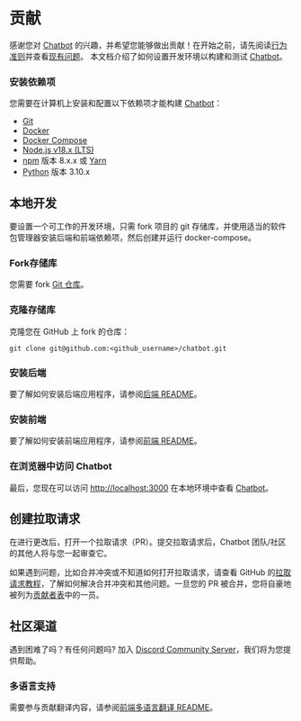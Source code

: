 # 贡献

感谢您对 [Chatbot](https://chatbot.ai) 的兴趣，并希望您能够做出贡献！在开始之前，请先阅读[行为准则](https://github.com/nguyendkn/.github/blob/main/CODE_OF_CONDUCT.md)并查看[现有问题](https://github.com/nguyendkn/chatbot/issues)。
本文档介绍了如何设置开发环境以构建和测试 [Chatbot](https://chatbot.ai)。

### 安装依赖项

您需要在计算机上安装和配置以下依赖项才能构建 [Chatbot](https://chatbot.ai)：

- [Git](http://git-scm.com/)
- [Docker](https://www.docker.com/)
- [Docker Compose](https://docs.docker.com/compose/install/)
- [Node.js v18.x (LTS)](http://nodejs.org)
- [npm](https://www.npmjs.com/) 版本 8.x.x 或 [Yarn](https://yarnpkg.com/)
- [Python](https://www.python.org/) 版本 3.10.x

## 本地开发

要设置一个可工作的开发环境，只需 fork 项目的 git 存储库，并使用适当的软件包管理器安装后端和前端依赖项，然后创建并运行 docker-compose。

### Fork存储库

您需要 fork [Git 仓库](https://github.com/nguyendkn/chatbot)。

### 克隆存储库

克隆您在 GitHub 上 fork 的仓库：

```
git clone git@github.com:<github_username>/chatbot.git
```

### 安装后端

要了解如何安装后端应用程序，请参阅[后端 README](api/README.md)。

### 安装前端

要了解如何安装前端应用程序，请参阅[前端 README](web/README.md)。

### 在浏览器中访问 Chatbot

最后，您现在可以访问 [http://localhost:3000](http://localhost:3000) 在本地环境中查看 [Chatbot](https://chatbot.ai)。

## 创建拉取请求

在进行更改后，打开一个拉取请求（PR）。提交拉取请求后，Chatbot 团队/社区的其他人将与您一起审查它。

如果遇到问题，比如合并冲突或不知道如何打开拉取请求，请查看 GitHub 的[拉取请求教程](https://docs.github.com/en/pull-requests/collaborating-with-pull-requests)，了解如何解决合并冲突和其他问题。一旦您的 PR 被合并，您将自豪地被列为[贡献者表](https://github.com/nguyendkn/chatbot/graphs/contributors)中的一员。

## 社区渠道

遇到困难了吗？有任何问题吗? 加入 [Discord Community Server](https://discord.gg/AhzKf7dNgk)，我们将为您提供帮助。

### 多语言支持

需要参与贡献翻译内容，请参阅[前端多语言翻译 README](web/i18n/README_CN.md)。
